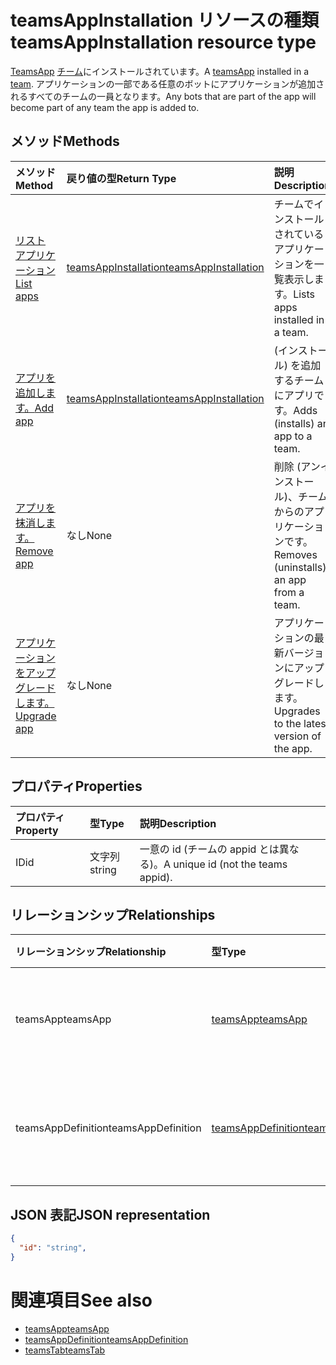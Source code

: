 # <a name="teamsappinstallation-resource-type"></a><span data-ttu-id="c3773-101">teamsAppInstallation リソースの種類</span><span class="sxs-lookup"><span data-stu-id="c3773-101">teamsAppInstallation resource type</span></span>



<span data-ttu-id="c3773-102">[TeamsApp](teamsapp.md) [チーム](team.md)にインストールされています。</span><span class="sxs-lookup"><span data-stu-id="c3773-102">A [teamsApp](teamsapp.md) installed in a [team](team.md).</span></span> <span data-ttu-id="c3773-103">アプリケーションの一部である任意のボットにアプリケーションが追加されるすべてのチームの一員となります。</span><span class="sxs-lookup"><span data-stu-id="c3773-103">Any bots that are part of the app will become part of any team the app is added to.</span></span>

## <a name="methods"></a><span data-ttu-id="c3773-104">メソッド</span><span class="sxs-lookup"><span data-stu-id="c3773-104">Methods</span></span>

| <span data-ttu-id="c3773-105">メソッド</span><span class="sxs-lookup"><span data-stu-id="c3773-105">Method</span></span>       | <span data-ttu-id="c3773-106">戻り値の型</span><span class="sxs-lookup"><span data-stu-id="c3773-106">Return Type</span></span>  |<span data-ttu-id="c3773-107">説明</span><span class="sxs-lookup"><span data-stu-id="c3773-107">Description</span></span>|
|:---------------|:--------|:----------|
|[<span data-ttu-id="c3773-108">リスト アプリケーション</span><span class="sxs-lookup"><span data-stu-id="c3773-108">List apps</span></span>](../api/teamsappinstallation_list.md) | [<span data-ttu-id="c3773-109">teamsAppInstallation</span><span class="sxs-lookup"><span data-stu-id="c3773-109">teamsAppInstallation</span></span>](teamsapp.md) | <span data-ttu-id="c3773-110">チームでインストールされているアプリケーションを一覧表示します。</span><span class="sxs-lookup"><span data-stu-id="c3773-110">Lists apps installed in a team.</span></span>|
|[<span data-ttu-id="c3773-111">アプリを追加します。</span><span class="sxs-lookup"><span data-stu-id="c3773-111">Add app</span></span>](../api/teamsappinstallation_add.md) | [<span data-ttu-id="c3773-112">teamsAppInstallation</span><span class="sxs-lookup"><span data-stu-id="c3773-112">teamsAppInstallation</span></span>](teamsapp.md) | <span data-ttu-id="c3773-113">(インストール) を追加するチームにアプリです。</span><span class="sxs-lookup"><span data-stu-id="c3773-113">Adds (installs) an app to a team.</span></span>|
|[<span data-ttu-id="c3773-114">アプリを抹消します。</span><span class="sxs-lookup"><span data-stu-id="c3773-114">Remove app</span></span>](../api/teamsappinstallation_delete.md) | <span data-ttu-id="c3773-115">なし</span><span class="sxs-lookup"><span data-stu-id="c3773-115">None</span></span> | <span data-ttu-id="c3773-116">削除 (アンインストール)、チームからのアプリケーションです。</span><span class="sxs-lookup"><span data-stu-id="c3773-116">Removes (uninstalls) an app from a team.</span></span>|
|[<span data-ttu-id="c3773-117">アプリケーションをアップグレードします。</span><span class="sxs-lookup"><span data-stu-id="c3773-117">Upgrade app</span></span>](../api/teamsappinstallation_delete.md) | <span data-ttu-id="c3773-118">なし</span><span class="sxs-lookup"><span data-stu-id="c3773-118">None</span></span> | <span data-ttu-id="c3773-119">アプリケーションの最新バージョンにアップグレードします。</span><span class="sxs-lookup"><span data-stu-id="c3773-119">Upgrades to the latest version of the app.</span></span>|

## <a name="properties"></a><span data-ttu-id="c3773-120">プロパティ</span><span class="sxs-lookup"><span data-stu-id="c3773-120">Properties</span></span>

| <span data-ttu-id="c3773-121">プロパティ</span><span class="sxs-lookup"><span data-stu-id="c3773-121">Property</span></span>            | <span data-ttu-id="c3773-122">型</span><span class="sxs-lookup"><span data-stu-id="c3773-122">Type</span></span>     | <span data-ttu-id="c3773-123">説明</span><span class="sxs-lookup"><span data-stu-id="c3773-123">Description</span></span> |
|:------------------- |:-------- |:----------- |
| <span data-ttu-id="c3773-124">ID</span><span class="sxs-lookup"><span data-stu-id="c3773-124">id</span></span>                  | <span data-ttu-id="c3773-125">文字列</span><span class="sxs-lookup"><span data-stu-id="c3773-125">string</span></span>   | <span data-ttu-id="c3773-126">一意の id (チームの appid とは異なる)。</span><span class="sxs-lookup"><span data-stu-id="c3773-126">A unique id (not the teams appid).</span></span> |

## <a name="relationships"></a><span data-ttu-id="c3773-127">リレーションシップ</span><span class="sxs-lookup"><span data-stu-id="c3773-127">Relationships</span></span>

| <span data-ttu-id="c3773-128">リレーションシップ</span><span class="sxs-lookup"><span data-stu-id="c3773-128">Relationship</span></span>   | <span data-ttu-id="c3773-129">型</span><span class="sxs-lookup"><span data-stu-id="c3773-129">Type</span></span>    | <span data-ttu-id="c3773-130">説明</span><span class="sxs-lookup"><span data-stu-id="c3773-130">Description</span></span> |
|:---------------|:--------|:----------|
|<span data-ttu-id="c3773-131">teamsApp</span><span class="sxs-lookup"><span data-stu-id="c3773-131">teamsApp</span></span>|[<span data-ttu-id="c3773-132">teamsApp</span><span class="sxs-lookup"><span data-stu-id="c3773-132">teamsApp</span></span>](teamsapp.md)| <span data-ttu-id="c3773-133">インストールされているアプリケーションです。</span><span class="sxs-lookup"><span data-stu-id="c3773-133">The app that is installed.</span></span> |
|<span data-ttu-id="c3773-134">teamsAppDefinition</span><span class="sxs-lookup"><span data-stu-id="c3773-134">teamsAppDefinition</span></span>|[<span data-ttu-id="c3773-135">teamsAppDefinition</span><span class="sxs-lookup"><span data-stu-id="c3773-135">teamsAppDefinition</span></span>](teamsapp.md)| <span data-ttu-id="c3773-136">このバージョンのアプリケーションの詳細。</span><span class="sxs-lookup"><span data-stu-id="c3773-136">The details of this version of the app.</span></span> |

## <a name="json-representation"></a><span data-ttu-id="c3773-137">JSON 表記</span><span class="sxs-lookup"><span data-stu-id="c3773-137">JSON representation</span></span>

<!-- {
  "blockType": "resource",
  "@odata.type": "microsoft.graph.teamsAppInstallation",
  "baseType": "microsoft.graph.entity"
}-->

```json
{
  "id": "string",
}
```

# <a name="see-also"></a><span data-ttu-id="c3773-138">関連項目</span><span class="sxs-lookup"><span data-stu-id="c3773-138">See also</span></span>

- [<span data-ttu-id="c3773-139">teamsApp</span><span class="sxs-lookup"><span data-stu-id="c3773-139">teamsApp</span></span>](teamsapp.md)
- [<span data-ttu-id="c3773-140">teamsAppDefinition</span><span class="sxs-lookup"><span data-stu-id="c3773-140">teamsAppDefinition</span></span>](teamsappdefinition.md)
- [<span data-ttu-id="c3773-141">teamsTab</span><span class="sxs-lookup"><span data-stu-id="c3773-141">teamsTab</span></span>](../resources/teamstab.md)


<!-- uuid: 8fcb5dbc-d5aa-4681-8e31-b001d5168d79
2015-10-25 14:57:30 UTC -->
<!-- {
  "type": "#page.annotation",
  "description": "teamsApp resource",
  "keywords": "",
  "section": "documentation",
  "tocPath": ""
}-->

